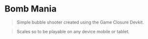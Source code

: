 # Bomb Mania

> Simple bubble shooter created using the Game Closure Devkit.

> Scales so to be playable on any device mobile or tablet.
